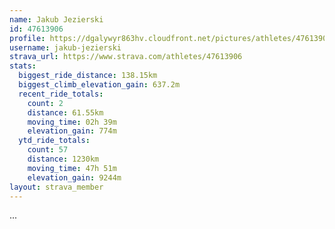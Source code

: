 ```yaml
---
name: Jakub Jezierski
id: 47613906
profile: https://dgalywyr863hv.cloudfront.net/pictures/athletes/47613906/14681924/1/large.jpg
username: jakub-jezierski
strava_url: https://www.strava.com/athletes/47613906
stats:
  biggest_ride_distance: 138.15km
  biggest_climb_elevation_gain: 637.2m
  recent_ride_totals:
    count: 2
    distance: 61.55km
    moving_time: 02h 39m
    elevation_gain: 774m
  ytd_ride_totals:
    count: 57
    distance: 1230km
    moving_time: 47h 51m
    elevation_gain: 9244m
layout: strava_member
--- 
```

...
